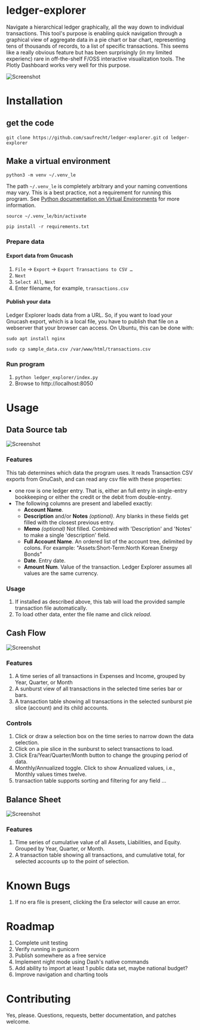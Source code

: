 # ledger-explorer
Navigate a hierarchical ledger graphically, all the way down to individual transactions.  This tool's purpose is enabling quick navigation through a graphical view of aggregate data in a pie chart or bar chart, representing tens of thousands of records, to a list of specific transactions.  This seems like a really obvious feature but has been surprisingly (in my limited experienc) rare in off-the-shelf F/OSS interactive visualization tools.  The Plotly Dashboard works very well for this purpose.


![Screenshot](https://github.com/saufrecht/ledger-explorer/raw/master/montage.jpg?s=820x838)

# Installation

## get the code

`git clone https://github.com/saufrecht/ledger-explorer.git`
`cd ledger-explorer`

## Make a virtual environment

`python3 -m venv ~/.venv_le`

The path `~/.venv_le` is completely arbitrary and your naming conventions may vary.  This is a best practice, not a requirement for running this program.  See [Python documentation on Virtual Environments](https://docs.python.org/3/tutorial/venv.html) for more information.

`source ~/.venv_le/bin/activate`

`pip install -r requirements.txt`

### Prepare data

#### Export data from Gnucash

1. `File` → `Export` → `Export Transactions to CSV …`
2. `Next`
3. `Select All`, `Next`
4. Enter filename, for example, `transactions.csv`

#### Publish your data
Ledger Explorer loads data from a URL.  So, if you want to load your Gnucash export, which is a local file, you have to publish that file on a webserver that your browser can access.  On Ubuntu, this can be done with:

`sudo apt install nginx`

`sudo cp sample_data.csv /var/www/html/transactions.csv`

### Run program
1. `python ledger_explorer/index.py`
1. Browse to http://localhost:8050


# Usage

## Data Source tab

![Screenshot](https://github.com/saufrecht/ledger-explorer/raw/master/data_source.png)

### Features
This tab determines which data the program uses.  It reads Transaction CSV exports from GnuCash, and can read any csv file with these properties:
* one row is one ledger entry.  That is, either an full entry in single-entry bookkeeping or either the credit or the debit from double-entry.
* The following columns are present and labelled exactly:
  * **Account Name**.
  * **Description** and/or **Notes** *(optional)*.  Any blanks in these fields get filled with the closest previous entry.
  * **Memo** *(optional)*  Not filled.  Combined with 'Description' and 'Notes' to make a single 'description' field.
  * **Full Account Name**.  An ordered list of the account tree, delimited by colons.  For example: "Assets:Short-Term:North Korean Energy Bonds"
  * **Date**. Entry date.
  * **Amount Num**. Value of the transaction.  Ledger Explorer assumes all values are the same currency.

### Usage

1. If installed as described above, this tab will load the provided sample transaction file automatically.
1. To load other data, enter the file name and click *reload*.

## Cash Flow

![Screenshot](https://github.com/saufrecht/ledger-explorer/raw/master/cash_flow_2.jpg)

### Features

1. A time series of all transactions in Expenses and Income, grouped by Year, Quarter, or Month
1. A sunburst view of all transactions in the selected time series bar or bars.
1. A transaction table showing all transactions in the selected sunburst pie slice (account) and its child accounts.

### Controls

1. Click or draw a selection box on the time series to narrow down the data selection.
1. Click on a pie slice in the sunburst to select transactions to load.
1. Click Era/Year/Quarter/Month button to change the grouping period of data.
1. Monthly/Annualized toggle.  Click to show Annualized values, i.e., Monthly values times twelve.
1. transaction table supports sorting and filtering for any field …

## Balance Sheet

![Screenshot](https://github.com/saufrecht/ledger-explorer/raw/master/balance_sheet.jpg)

### Features
1. Time series of cumulative value of all Assets, Liabilities, and Equity.  Grouped by Year, Quarter, or Month.
1. A transaction table showing all transactions, and cumulative total, for selected accounts up to the point of selection.

# Known Bugs

1. If no era file is present, clicking the Era selector will cause an error.

# Roadmap

1. Complete unit testing
1. Verify running in gunicorn
1. Publish somewhere as a free service
1. Implement night mode using Dash's native commands
1. Add ability to import at least 1 public data set, maybe national budget?
1. Improve navigation and charting tools

# Contributing

Yes, please.  Questions, requests, better documentation, and patches welcome.